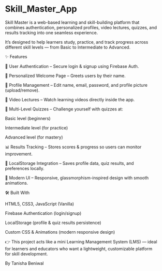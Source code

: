 # Skill_Master_App
Skill Master is a web-based learning and skill-building platform that combines authentication, personalized profiles, video lectures, quizzes, and results tracking into one seamless experience.

It’s designed to help learners study, practice, and track progress across different skill levels — from Basic to Intermediate to Advanced.

✨ Features

🔐 User Authentication – Secure login & signup using Firebase Auth.

👋 Personalized Welcome Page – Greets users by their name.

📝 Profile Management – Edit name, email, password, and profile picture (upload/remove).

🎥 Video Lectures – Watch learning videos directly inside the app.

🧩 Multi-Level Quizzes – Challenge yourself with quizzes at:

Basic level (beginners)

Intermediate level (for practice)

Advanced level (for mastery)

📊 Results Tracking – Stores scores & progress so users can monitor improvement.

💾 LocalStorage Integration – Saves profile data, quiz results, and preferences locally.

🎨 Modern UI – Responsive, glassmorphism-inspired design with smooth animations.

🛠️ Built With

HTML5, CSS3, JavaScript (Vanilla)

Firebase Authentication (login/signup)

LocalStorage (profile & quiz results persistence)

Custom CSS & Animations (modern responsive design)

👉 This project acts like a mini Learning Management System (LMS) — ideal for learners and educators who want a lightweight, customizable platform for skill development.

By Tanisha Beniwal
